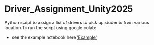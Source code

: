 # Driver_Assignment_Unity2025
Python script to assign a list of drivers to pick up students from various location
To run the script using google colab:
- see the example notebook here ['Example'](./Example_Usage.ipynb)
